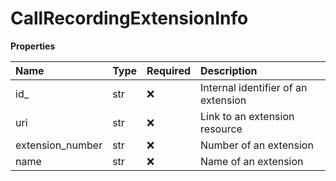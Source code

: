 # CallRecordingExtensionInfo

**Properties**

| Name             | Type | Required | Description                         |
| :--------------- | :--- | :------- | :---------------------------------- |
| id\_             | str  | ❌       | Internal identifier of an extension |
| uri              | str  | ❌       | Link to an extension resource       |
| extension_number | str  | ❌       | Number of an extension              |
| name             | str  | ❌       | Name of an extension                |

<!-- This file was generated by liblab | https://liblab.com/ -->
